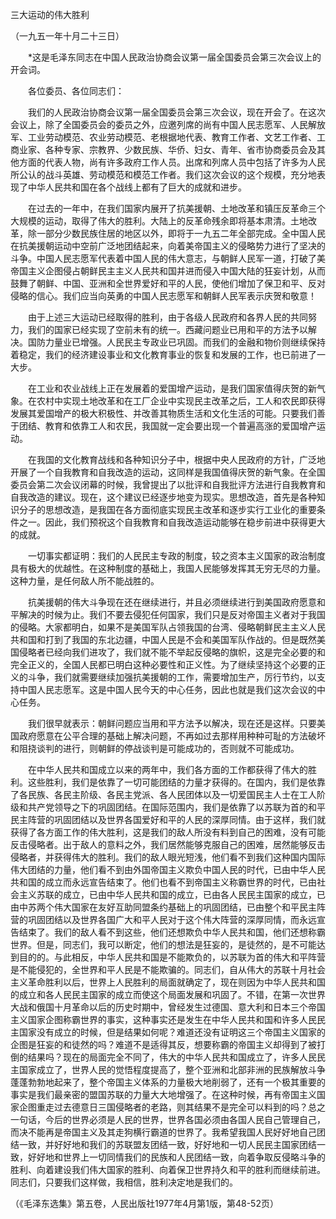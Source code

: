 三大运动的伟大胜利 

（一九五一年十月二十三日）



　　*这是毛泽东同志在中国人民政治协商会议第一届全国委员会第三次会议上的开会词。 



　　各位委员、各位同志们： 



　　我们的人民政治协商会议第一届全国委员会第三次会议，现在开会了。在这次会议上，除了全国委员会的委员之外，应邀列席的尚有中国人民志愿军、人民解放军、工业劳动模范、农业劳动模范、老根据地代表、教育工作者、文艺工作者、工商业家、各种专家、宗教界、少数民族、华侨、妇女、青年、省市协商委员会及其他方面的代表人物，尚有许多政府工作人员。出席和列席人员中包括了许多为人民所公认的战斗英雄、劳动模范和模范工作者。我们这次会议的这个规模，充分地表现了中华人民共和国在各个战线上都有了巨大的成就和进步。 



　　在过去的一年中，在我们国家内展开了抗美援朝、土地改革和镇压反革命三个大规模的运动，取得了伟大的胜利。大陆上的反革命残余即将基本肃清。土地改革，除一部分少数民族住居的地区以外，即将于一九五二年全部完成。全中国人民在抗美援朝运动中空前广泛地团结起来，向着美帝国主义的侵略势力进行了坚决的斗争。中国人民志愿军代表着中国人民的伟大意志，与朝鲜人民军一道，打破了美帝国主义企图侵占朝鲜民主主义人民共和国并进而侵入中国大陆的狂妄计划，从而鼓舞了朝鲜、中国、亚洲和全世界爱好和平的人民，使他们增加了保卫和平、反对侵略的信心。我们应当向英勇的中国人民志愿军和朝鲜人民军表示庆贺和敬意！ 



　　由于上述三大运动已经取得的胜利，由于各级人民政府和各界人民的共同努力，我们的国家已经实现了空前未有的统一。西藏问题业已用和平的方法予以解决。国防力量业已增强。人民民主专政业已巩固。而我们的金融和物价则继续保持着稳定，我们的经济建设事业和文化教育事业的恢复和发展的工作，也已前进了一大步。 



　　在工业和农业战线上正在发展着的爱国增产运动，是我们国家值得庆贺的新气象。在农村中实现土地改革和在工厂企业中实现民主改革之后，工人和农民即获得发展其爱国增产的极大积极性、并改善其物质生活和文化生活的可能。只要我们善于团结、教育和依靠工人和农民，我国就一定会要出现一个普遍高涨的爱国增产运动。 



　　在我国的文化教育战线和各种知识分子中，根据中央人民政府的方针，广泛地开展了一个自我教育和自我改造的运动，这同样是我国值得庆贺的新气象。在全国委员会第二次会议闭幕的时候，我曾提出了以批评和自我批评方法进行自我教育和自我改造的建议。现在，这个建议已经逐步地变为现实。思想改造，首先是各种知识分子的思想改造，是我国在各方面彻底实现民主改革和逐步实行工业化的重要条件之一。因此，我们预祝这个自我教育和自我改造运动能够在稳步前进中获得更大的成就。 



　　一切事实都证明：我们的人民民主专政的制度，较之资本主义国家的政治制度具有极大的优越性。在这种制度的基础上，我国人民能够发挥其无穷无尽的力量。这种力量，是任何敌人所不能战胜的。 



　　抗美援朝的伟大斗争现在还在继续进行，并且必须继续进行到美国政府愿意和平解决的时候为止。我们不要去侵犯任何国家，我们只是反对帝国主义者对于我国的侵略。大家都明白，如果不是美国军队占领我国的台湾、侵略朝鲜民主主义人民共和国和打到了我国的东北边疆，中国人民是不会和美国军队作战的。但是既然美国侵略者已经向我们进攻了，我们就不能不举起反侵略的旗帜，这是完全必要的和完全正义的，全国人民都已明白这种必要性和正义性。为了继续坚持这个必要的正义的斗争，我们就需要继续加强抗美援朝的工作，需要增加生产，厉行节约，以支持中国人民志愿军。这是中国人民今天的中心任务，因此也就是我们这次会议的中心任务。 



　　我们很早就表示：朝鲜问题应当用和平方法予以解决，现在还是这样。只要美国政府愿意在公平合理的基础上解决问题，不再如过去那样用种种可耻的方法破坏和阻挠谈判的进行，则朝鲜的停战谈判是可能成功的，否则就不可能成功。 



　　在中华人民共和国成立以来的两年中，我们各方面的工作都获得了伟大的胜利。这些胜利，我们是依靠了一切可能团结的力量才获得的。在国内，我们是依靠了各民族、各民主阶级、各民主党派、各人民团体以及一切爱国民主人士在工人阶级和共产党领导之下的巩固团结。在国际范围内，我们是依靠了以苏联为首的和平民主阵营的巩固团结以及世界各国爱好和平的人民的深厚同情。由于这样，我们就获得了各方面工作的伟大胜利，这是我们的敌人所没有料到自己的困难，没有可能反击侵略者。出于敌人的意料之外，我们居然能够克服自己的困难，居然能够反击侵略者，并获得伟大的胜利。我们的敌人眼光短浅，他们看不到我们这种国内国际伟大团结的力量，他们看不到由外国帝国主义欺负中国人民的时代，已由中华人民共和国的成立而永远宣告结束了。他们也看不到帝国主义称霸世界的时代，已由社会主义苏联的成立，已由中华人民共和国的成立，已由各人民民主国家的成立，已由中苏两个伟大国家在友好互助同盟条约基础上的巩固团结，已由整个和平民主阵营的巩固团结以及世界各国广大和平人民对于这个伟大阵营的深厚同情，而永远宣告结束了。我们的敌人看不到这些，他们还想欺负中华人民共和国，他们还想称霸世界。但是，同志们，我可以断定，他们的想法是狂妄的，是徒然的，是不可能达到目的的。与此相反，中华人民共和国是不能欺负的，以苏联为首的伟大和平阵营是不能侵犯的，全世界和平人民是不能欺骗的。同志们，自从伟大的苏联十月社会主义革命胜利以后，世界上人民胜利的局面就确定了，现在则因为中华人民共和国的成立和各人民民主国家的成立而使这个局面发展和巩固了。不错，在第一次世界大战和俄国十月革命以后的历史时期中，曾经发生过德国、意大利和日本三个帝国主义国家企图称霸世界的事实，这种事实还是发生在中华人民共和国和许多人民民主国家没有成立的时候，但是结果如何呢？难道还没有证明这三个帝国主义国家的企图是狂妄的和徒然的吗？难道不是适得其反，想要称霸的帝国主义却得到了被打倒的结果吗？现在的局面完全不同了，伟大的中华人民共和国成立了，许多人民民主国家成立了，世界人民的觉悟程度提高了，整个亚洲和北部非洲的民族解放斗争蓬蓬勃勃地起来了，整个帝国主义体系的力量极大地削弱了，还有一个极其重要的事实是我们最亲密的盟国苏联的力量大大地增强了。在这种时候，再有帝国主义国家企图重走过去德意日三国侵略者的老路，则其结果不是完全可以料到的吗？总之一句话，今后的世界必须是人民的世界，世界各国必须由各国人民自己管理自己，而决不能再是帝国主义及其走狗横行霸道的世界了。我希望我国人民好好地自己团结一致，并好好地和我们的苏联盟友团结一致，好好地和一切人民民主国家团结一致，好好地和世界上一切同情我们的民族和人民团结一致，向着争取反侵略斗争的胜利、向着建设我们伟大国家的胜利、向着保卫世界持久和平的胜利而继续前进。同志们，只要我们这样做，我相信，胜利决定地是我们的。 



（《毛泽东选集》第五卷，人民出版社1977年4月第1版，第48-52页） 





 



　　 





